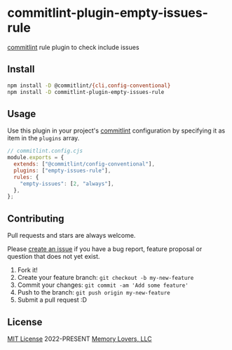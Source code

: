 # commitlint-plugin-empty-issues-rule

[commitlint](https://commitlint.js.org) rule plugin to check include issues

## Install

```bash
npm install -D @commitlint/{cli,config-conventional}
npm install -D commitlint-plugin-empty-issues-rule
```

## Usage

Use this plugin in your project's [commitlint](https://commitlint.js.org) configuration by specifying it as item in the `plugins` array.

```javascript
// commitlint.config.cjs
module.exports = {
  extends: ["@commitlint/config-conventional"],
  plugins: ["empty-issues-rule"],
  rules: {
    "empty-issues": [2, "always"],
  },
};
```

## Contributing

Pull requests and stars are always welcome.

Please [create an issue](https://github.com/memorylovers/commitlint-plugin-empty-issues-rule/issues/new/choose) if you have a bug report, feature proposal or question that does not yet exist.

1. Fork it!
2. Create your feature branch: `git checkout -b my-new-feature`
3. Commit your changes: `git commit -am 'Add some feature'`
4. Push to the branch: `git push origin my-new-feature`
5. Submit a pull request :D

## License

[MIT License](/LICENSE) 2022-PRESENT [Memory Lovers, LLC](https://memory-lovers.com)
